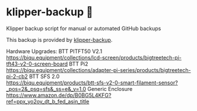 # klipper-backup 💾 
Klipper backup script for manual or automated GitHub backups 

This backup is provided by [klipper-backup](https://github.com/Staubgeborener/klipper-backup).

Hardware Upgrades:
BTT PITFT50 V2.1
https://biqu.equipment/collections/lcd-screen/products/bigtreetech-pi-tft43-v2-0-screen-board
BTT Pi2            
https://biqu.equipment/collections/adapter-pi-series/products/bigtreetech-pi-2-cb2
BTT SFS 2.0        
https://biqu.equipment/products/btt-sfs-v2-0-smart-filament-sensor?_pos=2&_psq=sfs&_ss=e&_v=1.0
Generic Enclosure  
https://www.amazon.de/dp/B0BG5L4KFG?ref=ppx_yo2ov_dt_b_fed_asin_title

